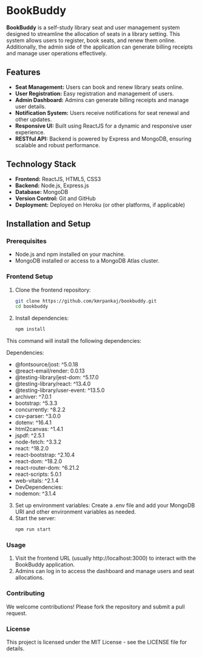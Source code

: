 # BookBuddy

**BookBuddy** is a self-study library seat and user management system designed to streamline the allocation of seats in a library setting. This system allows users to register, book seats, and renew them online. Additionally, the admin side of the application can generate billing receipts and manage user operations effectively.

## Features

- **Seat Management:** Users can book and renew library seats online.
- **User Registration:** Easy registration and management of users.
- **Admin Dashboard:** Admins can generate billing receipts and manage user details.
- **Notification System:** Users receive notifications for seat renewal and other updates.
- **Responsive UI:** Built using ReactJS for a dynamic and responsive user experience.
- **RESTful API:** Backend is powered by Express and MongoDB, ensuring scalable and robust performance.

## Technology Stack

- **Frontend:** ReactJS, HTML5, CSS3
- **Backend:** Node.js, Express.js
- **Database:** MongoDB
- **Version Control:** Git and GitHub
- **Deployment:** Deployed on Heroku (or other platforms, if applicable)

## Installation and Setup

### Prerequisites

- Node.js and npm installed on your machine.
- MongoDB installed or access to a MongoDB Atlas cluster.

### Frontend Setup

1. Clone the frontend repository:
   ```bash
   git clone https://github.com/kmrpankaj/bookbuddy.git
   cd bookbuddy

2. Install dependencies:
   ```bash
   npm install
This command will install the following dependencies:

Dependencies:
- @fontsource/jost: ^5.0.18
- @react-email/render: 0.0.13
- @testing-library/jest-dom: ^5.17.0
- @testing-library/react: ^13.4.0
- @testing-library/user-event: ^13.5.0
- archiver: ^7.0.1
- bootstrap: ^5.3.3
- concurrently: ^8.2.2
- csv-parser: ^3.0.0
- dotenv: ^16.4.1
- html2canvas: ^1.4.1
- jspdf: ^2.5.1
- node-fetch: ^3.3.2
- react: ^18.2.0
- react-bootstrap: ^2.10.4
- react-dom: ^18.2.0
- react-router-dom: ^6.21.2
- react-scripts: 5.0.1
- web-vitals: ^2.1.4
- DevDependencies:
- nodemon: ^3.1.4

3. Set up environment variables:
Create a .env file and add your MongoDB URI and other environment variables as needed.
4. Start the server:
   ```bash
   npm run start

### Usage
1. Visit the frontend URL (usually http://localhost:3000) to interact with the BookBuddy application.
2. Admins can log in to access the dashboard and manage users and seat allocations.

### Contributing
We welcome contributions! Please fork the repository and submit a pull request.

### License
This project is licensed under the MIT License - see the LICENSE file for details.


